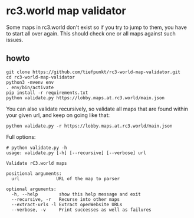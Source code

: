 # rc3.world map validator

Some maps in rc3.world don't exist so if you try to jump to them, you have to start all over again. This should check one or all maps against such issues.

## howto
```
git clone https://github.com/tiefpunkt/rc3-world-map-validator.git
cd rc3-world-map-validator
python3 -mvenv env
. env/bin/activate
pip install -r requirements.txt
python validate.py https://lobby.maps.at.rc3.world/main.json
```

You can also validate recursively, so validate all maps that are found within your given url, and keep on going like that:

```
python validate.py -r https://lobby.maps.at.rc3.world/main.json
```


Full options:

```
# python validate.py -h
usage: validate.py [-h] [--recursive] [--verbose] url

Validate rC3.world maps

positional arguments:
  url              URL of the map to parser

optional arguments:
  -h, --help        show this help message and exit
  --recursive, -r   Recurse into other maps
  --extract-urls -l Extract openWebsite URLs
  --verbose, -v     Print successes as well as failures
```
